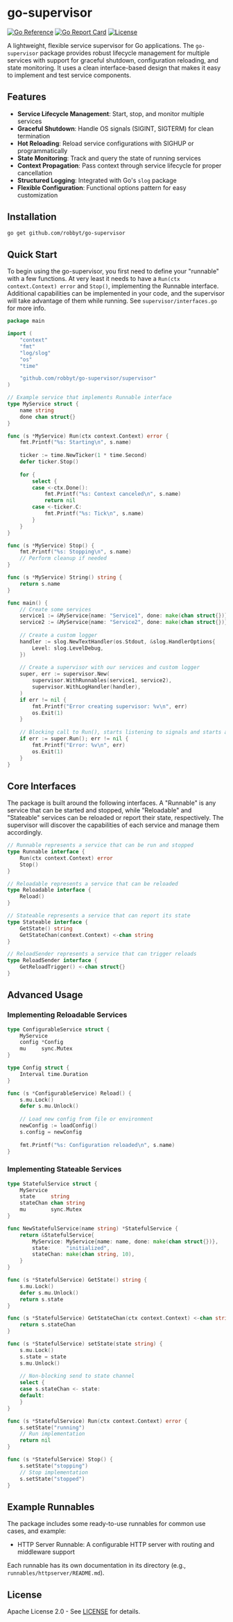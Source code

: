 # go-supervisor

[![Go Reference](https://pkg.go.dev/badge/github.com/robbyt/go-supervisor.svg)](https://pkg.go.dev/github.com/robbyt/go-supervisor)
[![Go Report Card](https://goreportcard.com/badge/github.com/robbyt/go-supervisor)](https://goreportcard.com/report/github.com/robbyt/go-supervisor)
[![License](https://img.shields.io/badge/license-Apache%202.0-blue.svg)](LICENSE)

A lightweight, flexible service supervisor for Go applications. The `go-supervisor` package provides robust lifecycle management for multiple services with support for graceful shutdown, configuration reloading, and state monitoring. It uses a clean interface-based design that makes it easy to implement and test service components.

## Features

- **Service Lifecycle Management**: Start, stop, and monitor multiple services
- **Graceful Shutdown**: Handle OS signals (SIGINT, SIGTERM) for clean termination
- **Hot Reloading**: Reload service configurations with SIGHUP or programmatically
- **State Monitoring**: Track and query the state of running services
- **Context Propagation**: Pass context through service lifecycle for proper cancellation
- **Structured Logging**: Integrated with Go's `slog` package
- **Flexible Configuration**: Functional options pattern for easy customization

## Installation

```bash
go get github.com/robbyt/go-supervisor
```

## Quick Start

To begin using the go-supervisor, you first need to define your "runnable" with a few functions. At very least it needs to have a `Run(ctx context.Context) error` and `Stop()`, implementing the Runnable interface. Additional capabilities can be implemented in your code, and the supervisor will take advantage of them while running. See `supervisor/interfaces.go` for more info.

```go
package main

import (
    "context"
    "fmt"
    "log/slog"
    "os"
    "time"

    "github.com/robbyt/go-supervisor/supervisor"
)

// Example service that implements Runnable interface
type MyService struct {
    name string
    done chan struct{}
}

func (s *MyService) Run(ctx context.Context) error {
    fmt.Printf("%s: Starting\n", s.name)
    
    ticker := time.NewTicker(1 * time.Second)
    defer ticker.Stop()
    
    for {
        select {
        case <-ctx.Done():
            fmt.Printf("%s: Context canceled\n", s.name)
            return nil
        case <-ticker.C:
            fmt.Printf("%s: Tick\n", s.name)
        }
    }
}

func (s *MyService) Stop() {
    fmt.Printf("%s: Stopping\n", s.name)
    // Perform cleanup if needed
}

func (s *MyService) String() string {
    return s.name
}

func main() {
    // Create some services
    service1 := &MyService{name: "Service1", done: make(chan struct{})}
    service2 := &MyService{name: "Service2", done: make(chan struct{})}
    
    // Create a custom logger
    handler := slog.NewTextHandler(os.Stdout, &slog.HandlerOptions{
        Level: slog.LevelDebug,
    })
    
    // Create a supervisor with our services and custom logger
    super, err := supervisor.New(
        supervisor.WithRunnables(service1, service2),
        supervisor.WithLogHandler(handler),
    )
    if err != nil {
        fmt.Printf("Error creating supervisor: %v\n", err)
        os.Exit(1)
    }
    
    // Blocking call to Run(), starts listening to signals and starts all Runnables
    if err := super.Run(); err != nil {
        fmt.Printf("Error: %v\n", err)
        os.Exit(1)
    }
}
```

## Core Interfaces

The package is built around the following interfaces. A "Runnable" is any service that can be
started and stopped, while "Reloadable" and "Stateable" services can be reloaded or report
their state, respectively. The supervisor will discover the capabilities of each service
and manage them accordingly.

```go
// Runnable represents a service that can be run and stopped
type Runnable interface {
    Run(ctx context.Context) error
    Stop()
}

// Reloadable represents a service that can be reloaded
type Reloadable interface {
    Reload()
}

// Stateable represents a service that can report its state
type Stateable interface {
    GetState() string
    GetStateChan(context.Context) <-chan string
}

// ReloadSender represents a service that can trigger reloads
type ReloadSender interface {
    GetReloadTrigger() <-chan struct{}
}
```

## Advanced Usage

### Implementing Reloadable Services

```go
type ConfigurableService struct {
    MyService
    config *Config
    mu     sync.Mutex
}

type Config struct {
    Interval time.Duration
}

func (s *ConfigurableService) Reload() {
    s.mu.Lock()
    defer s.mu.Unlock()
    
    // Load new config from file or environment
    newConfig := loadConfig()
    s.config = newConfig
    
    fmt.Printf("%s: Configuration reloaded\n", s.name)
}
```

### Implementing Stateable Services

```go
type StatefulService struct {
    MyService
    state     string
    stateChan chan string
    mu        sync.Mutex
}

func NewStatefulService(name string) *StatefulService {
    return &StatefulService{
        MyService: MyService{name: name, done: make(chan struct{})},
        state:     "initialized",
        stateChan: make(chan string, 10),
    }
}

func (s *StatefulService) GetState() string {
    s.mu.Lock()
    defer s.mu.Unlock()
    return s.state
}

func (s *StatefulService) GetStateChan(ctx context.Context) <-chan string {
    return s.stateChan
}

func (s *StatefulService) setState(state string) {
    s.mu.Lock()
    s.state = state
    s.mu.Unlock()
    
    // Non-blocking send to state channel
    select {
    case s.stateChan <- state:
    default:
    }
}

func (s *StatefulService) Run(ctx context.Context) error {
    s.setState("running")
    // Run implementation
    return nil
}

func (s *StatefulService) Stop() {
    s.setState("stopping")
    // Stop implementation
    s.setState("stopped")
}
```

## Example Runnables

The package includes some ready-to-use runnables for common use cases, and example:

- HTTP Server Runnable: A configurable HTTP server with routing and middleware support

Each runnable has its own documentation in its directory (e.g., `runnables/httpserver/README.md`).

## License

Apache License 2.0 - See [LICENSE](LICENSE) for details.
